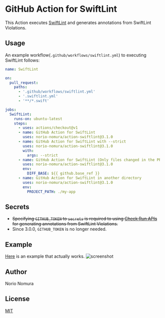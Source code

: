 # GitHub Action for SwiftLint

This Action executes [SwiftLint](https://github.com/realm/SwiftLint) and generates annotations from SwiftLint Violations.

## Usage

An example workflow(`.github/workflows/swiftlint.yml`) to executing SwiftLint follows:

```yaml
name: SwiftLint

on:
  pull_request:
    paths:
      - '.github/workflows/swiftlint.yml'
      - '.swiftlint.yml'
      - '**/*.swift'

jobs:
  SwiftLint:
    runs-on: ubuntu-latest
    steps:
      - uses: actions/checkout@v1
      - name: GitHub Action for SwiftLint
        uses: norio-nomura/action-swiftlint@3.1.0
      - name: GitHub Action for SwiftLint with --strict
        uses: norio-nomura/action-swiftlint@3.1.0
        with:
          args: --strict
      - name: GitHub Action for SwiftLint (Only files changed in the PR)
        uses: norio-nomura/action-swiftlint@3.1.0
        env:
          DIFF_BASE: ${{ github.base_ref }}
      - name: GitHub Action for SwiftLint in another directory
        uses: norio-nomura/action-swiftlint@3.1.0
        env:
          PROJECT_PATH: ./my-app
```

## Secrets

- ~~Specifying `GITHUB_TOKEN` to `secrets` is required to using [Check Run APIs](https://developer.github.com/v3/checks/runs/) for generating annotations from SwiftLint Violations.~~
- Since 3.0.0, `GITHUB_TOKEN` is no longer needed.

## Example
[Here](https://github.com/norio-nomura/test-action-swiftlint/pull/1/files) is an example that actually works.
![screenshot](screenshot.png)

## Author

Norio Nomura

## License

[MIT](LICENSE)
